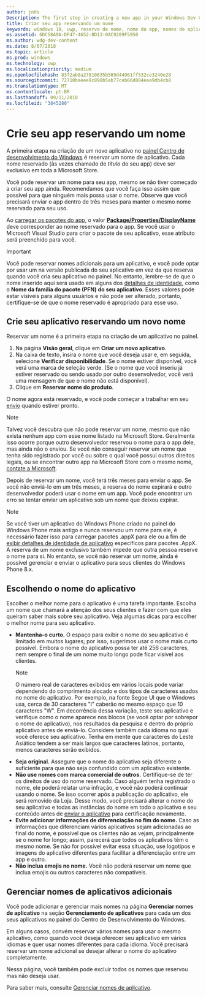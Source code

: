 ```yaml
---
author: jnHs
Description: The first step in creating a new app in your Windows Dev Center dashboard is reserving an app name. See how to reserve app names and find suggestions for choosing a great name for your app.
title: Criar seu app reservando um nome
keywords: windows 10, uwp, reserva de nome, nome do app, nomes de aplicativo, nomes, nome de produto, nomenclatura, nome reservado, título, nomes, títulos
ms.assetid: 6DC58A9A-DF47-4652-8D13-0AC9289F5950
ms.author: wdg-dev-content
ms.date: 8/07/2018
ms.topic: article
ms.prod: windows
ms.technology: uwp
ms.localizationpriority: medium
ms.openlocfilehash: 83f2ab8a27810635b569d44961ff532ce3240e28
ms.sourcegitcommit: 72710baeee8c898b5ab77ceb66d884eaa9db4cb8
ms.translationtype: MT
ms.contentlocale: pt-BR
ms.lasthandoff: 09/11/2018
ms.locfileid: "3845280"
---
```

# <a name="create-your-app-by-reserving-a-name"></a>Crie seu app reservando um nome

A primeira etapa na criação de um novo aplicativo no [painel Centro de desenvolvimento do Windows](https://partner.microsoft.com/dashboard) é reservar um nome de aplicativo. Cada nome reservado (às vezes chamado de *título* do seu app) deve ser exclusivo em toda a Microsoft Store.

Você pode reservar um nome para seu app, mesmo se não tiver começado a criar seu app ainda. Recomendamos que você faça isso assim que possível para que ninguém mais possa usar o nome. Observe que você precisará enviar o app dentro de três meses para manter o mesmo nome reservado para seu uso.

Ao [carregar os pacotes do app](upload-app-packages.md), o valor [**Package/Properties/DisplayName**](https://docs.microsoft.com/uwp/schemas/appxpackage/uapmanifestschema/element-displayname) deve corresponder ao nome reservado para o app. Se você usar o Microsoft Visual Studio para criar o pacote de seu aplicativo, esse atributo será preenchido para você.

> [!IMPORTANT]
> Você pode reservar nomes adicionais para um aplicativo, e você pode optar por usar um na versão publicada do seu aplicativo em vez da que reserva quando você cria seu aplicativo no painel. No entanto, lembre-se de que o nome inserido aqui será usado em alguns dos [detalhes de identidade](view-app-identity-details.md), como o **Nome da família do pacote (PFN) do seu aplicativo**. Esses valores pode estar visíveis para alguns usuários e não pode ser alterado, portanto, certifique-se de que o nome reservado é apropriado para esse uso.


## <a name="create-your-app-by-reserving-a-new-name"></a>Crie seu aplicativo reservando um novo nome

Reservar um nome é a primeira etapa na criação de um aplicativo no painel. 

1.  Na página **Visão geral**, clique em **Criar um novo aplicativo**.
2.  Na caixa de texto, insira o nome que você deseja usar e, em seguida, selecione **Verificar disponibilidade**. Se o nome estiver disponível, você verá uma marca de seleção verde. (Se o nome que você inseriu já estiver reservado ou sendo usado por outro desenvolvedor, você verá uma mensagem de que o nome não está disponível).
3.  Clique em **Reservar nome do produto**.

O nome agora está reservado, e você pode começar a trabalhar em seu [envio](app-submissions.md) quando estiver pronto. 

> [!NOTE]
> Talvez você descubra que não pode reservar um nome, mesmo que não exista nenhum app com esse nome listado na Microsoft Store. Geralmente isso ocorre porque outro desenvolvedor reservou o nome para o app dele, mas ainda não o enviou. Se você não conseguir reservar um nome que tenha sido registrado por você ou sobre o qual você possui outros direitos legais, ou se encontrar outro app na Microsoft Store com o mesmo nome, [contate a Microsoft](http://go.microsoft.com/fwlink/p/?LinkId=233777).

Depois de reservar um nome, você terá três meses para enviar o app. Se você não enviá-lo em um três meses, a reserva do nome expirará e outro desenvolvedor poderá usar o nome em um app. Você pode encontrar um erro se tentar enviar um aplicativo sob um nome que deixou expirar.

> [!NOTE]
> Se você tiver um aplicativo do Windows Phone criado no painel do Windows Phone mais antigo e nunca reservou um nome para ele, é necessário fazer isso para carregar pacotes .appX para ele ou a fim de [exibir detalhes de identidade de aplicativo](view-app-identity-details.md) específicos para pacotes .AppX. A reserva de um nome exclusivo também impede que outra pessoa reserve o nome para si. No entanto, se você não reservar um nome, ainda é possível gerenciar e enviar o aplicativo para seus clientes do Windows Phone 8.x.


## <a name="choosing-your-apps-name"></a>Escolhendo o nome do aplicativo

Escolher o melhor nome para o aplicativo é uma tarefa importante. Escolha um nome que chamará a atenção dos seus clientes e fazer com que eles queiram saber mais sobre seu aplicativo. Veja algumas dicas para escolher o melhor nome para seu aplicativo.

-   **Mantenha-o curto.** O espaço para exibir o nome do seu aplicativo é limitado em muitos lugares; por isso, sugerimos usar o nome mais curto possível. Embora o nome do aplicativo possa ter até 256 caracteres, nem sempre o final de um nome muito longo pode ficar visível aos clientes.
    > [!NOTE]
    > O número real de caracteres exibidos em vários locais pode variar dependendo do comprimento alocado e dos tipos de caracteres usados no nome do aplicativo. Por exemplo, na fonte Segoe UI que o Windows usa, cerca de 30 caracteres "I" caberão no mesmo espaço que 10 caracteres "W". Em decorrência dessa variação, teste seu aplicativo e verifique como o nome aparece nos blocos (se você optar por sobrepor o nome do aplicativo), nos resultados da pesquisa e dentro do próprio aplicativo antes de enviá-lo. Considere também cada idioma no qual você oferece seu aplicativo. Tenha em mente que caracteres do Leste Asiático tendem a ser mais largos que caracteres latinos, portanto, menos caracteres serão exibidos.
-   **Seja original.** Assegure que o nome do aplicativo seja diferente o suficiente para que não seja confundido com um aplicativo existente.
-   **Não use nomes com marca comercial de outros.** Certifique-se de ter os direitos de uso do nome reservado. Caso alguém tenha registrado o nome, ele poderá relatar uma infração, e você não poderá continuar usando o nome. Se isso ocorrer após a publicação do aplicativo, ele será removido da Loja. Desse modo, você precisará alterar o nome do seu aplicativo e todas as instâncias do nome em todo o aplicativo e seu conteúdo antes de [enviar o aplicativo](app-submissions.md) para certificação novamente.
-   **Evite adicionar informações de diferenciação no fim do nome.** Caso as informações que diferenciam vários aplicativos sejam adicionadas ao final do nome, é possível que os clientes não as vejam, principalmente se o nome for longo; assim, parecerá que todos os aplicativos têm o mesmo nome. Se não for possível evitar essa situação, use logotipos e imagens do aplicativo diferentes para facilitar a diferenciação entre um app e outro.
-   **Não inclua emojis no nome.** Você não poderá reservar um nome que inclua emojis ou outros caracteres não compatíveis.


## <a name="manage-additional-app-names"></a>Gerenciar nomes de aplicativos adicionais

Você pode adicionar e gerenciar mais nomes na página **Gerenciar nomes de aplicativo** na seção **Gerenciamento de aplicativos** para cada um dos seus aplicativos no painel do Centro de Desenvolvimento do Windows.

Em alguns casos, convém reservar vários nomes para usar o mesmo aplicativo, como quando você deseja oferecer seu aplicativo em vários idiomas e quer usar nomes diferentes para cada idioma. Você precisará reservar um nome adicional se desejar alterar o nome do aplicativo completamente.

Nessa página, você também pode excluir todos os nomes que reservou mas não deseja usar.

Para saber mais, consulte [Gerenciar nomes de aplicativo](manage-app-names.md).

 

 




